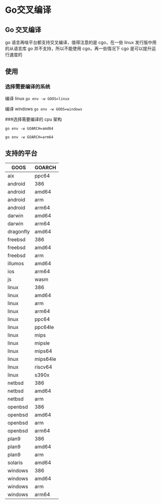 # Go交叉编译


## Go 交叉编译

go 语言再啥平台都支持交叉编译，值得注意的是 cgo，在一些 linux 发行版中用的从语言库 go 并不支持，所以不能使用 cgo，再一些情况下 cgo 是可以提升运行速度的

## 使用

### 选择需要编译的系统

编译 linux
`go env -w GOOS=linux`

编译 windows
`go env -w GOOS=windows`

###选择需要编译的 cpu 架构

`go env -w GOARCH=amd64`

`go env -w GOARCH=arm64`

## 支持的平台

| GOOS      | GOARCH   |
| --------- | -------- |
| aix       | ppc64    |
| android   | 386      |
| android   | amd64    |
| android   | arm      |
| android   | arm64    |
| darwin    | amd64    |
| darwin    | arm64    |
| dragonfly | amd64    |
| freebsd   | 386      |
| freebsd   | amd64    |
| freebsd   | arm      |
| illumos   | amd64    |
| ios       | arm64    |
| js        | wasm     |
| linux     | 386      |
| linux     | amd64    |
| linux     | arm      |
| linux     | arm64    |
| linux     | ppc64    |
| linux     | ppc64le  |
| linux     | mips     |
| linux     | mipsle   |
| linux     | mips64   |
| linux     | mips64le |
| linux     | riscv64  |
| linux     | s390x    |
| netbsd    | 386      |
| netbsd    | amd64    |
| netbsd    | arm      |
| openbsd   | 386      |
| openbsd   | amd64    |
| openbsd   | arm      |
| openbsd   | arm64    |
| plan9     | 386      |
| plan9     | amd64    |
| plan9     | arm      |
| solaris   | amd64    |
| windows   | 386      |
| windows   | amd64    |
| windows   | arm      |
| windows   | arm64    |

